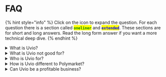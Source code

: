 # FAQ

{% hint style="info" %}
Click on the icon to expand the question. For each question there is a section called <mark style="color:green;">**`oneliner`**</mark> and <mark style="color:blue;">**`extended`**</mark>. These sections are for short and long answers. Read the long form answer if you want a more technical deep dive.
{% endhint %}

<details>

<summary>What is Uvio?</summary>

<mark style="color:green;">**`oneliner`**</mark>

Uvio shows you what's real.

<mark style="color:blue;">**`extended`**</mark>

Our north star is to surface who is right and who is honest. And we do that using the powerful mechanics of "prediction markets". We could say Uvio is a social network for prediction markets. On the surface, Uvio is structured like any other social media platform. Users can post content and follow content from other users.&#x20;

The difference on Uvio is that when users post what we call [Claims](faq/claims.md), then they stake their [Reputation](faq/reputation.md) with those claims. Eventually the community resolves claims based on events in the real world. And once claims have been resolved, the staked reputation is transferred from those who were wrong to those who were right. For understanding better how Uvio determines who is right or wrong, please read [How to resolve a Claim](faq/claims.md#how-to-resolve-a-claim).

Also good to know, the term "uvio" is a short version of ultra-violet. The colour purple is Uvio's brand origin, because when you mix red and blue together, then you get the colour purple. In US politics you have a two party system. The democrats are blue and the republicans are red. And somewhere in between those lines we ought to find what's right and real. Somewhere in between red and blue there is purple.

</details>

<details>

<summary>What is Uvio not good for?</summary>

<mark style="color:green;">**`oneliner`**</mark>

Uvio is not good for posting typical social media content.

<mark style="color:blue;">**`extended`**</mark>

Users are not meant to share content on Uvio, that they merely like themselves. That includes all content that is not explicitly representing truth statements, like for instance photos of your most recent vacation, pictures of funny animals, videos of your favourite podcast, shower thoughts you need the world to know, or music from the latest rap album etc.

</details>

<details>

<summary>Who is Uvio for?</summary>

<mark style="color:green;">**`oneliner`**</mark>

Uvio is for people who want to understand how right or wrong they are over time.

<mark style="color:blue;">**`extended`**</mark>

Uvio is designed to be an accountability platform. Accountability is critical for society to come to a common understanding so that we can all move forward together. Uvio can be used to create track records for yourself and for others. Therefore two main use cases, other than gambling, are most relevant for us.&#x20;

1. Anyone who wants to keep track of how right or wrong **they themselves** are over time can use Uvio to gauge **their own** reputation within a certain field of expertise.
2. Anyone who wants to keep track of how right or wrong **external actors** are over time can use Uvio to gauge the reputation of **other people** within a certain field of expertise.

The following is an incomplete list of personas that might want to use Uvio for their own reputation, or for the reputation of others.

* **Economists** may use Uvio to make predictions about the **economy**.
* **Founders** may use Uvio to make predictions about their **startups or industry**.
* **Investors** may use Uvio to make predictions about their **portfolio companie**s.
* **Journalists** may use Uvio to make public statements about their **investigative stories**.
* **Researchers** may use Uvio to make public statements about their **research projects**.
* **Traders** may use Uvio to make predictions about their **trades and markets**.
* **Writers** may use Uvio to make predictions about their **favourite topics**.

</details>

<details>

<summary>How is Uvio different to Polymarket?</summary>

<mark style="color:green;">**`oneliner`**</mark>

Where Polymarket is about asking questions, Uvio is about making statements.

<mark style="color:blue;">**`extended`**</mark>

Polymarket is designed to ask questions, which tend to have complex sets of possible answers attached to them. Those complex sets of options imply complex matrices of odds upon which bets can be placed. All of that complexity may be defined as feature on Polymarket.&#x20;

In reality any amount of complexity in asking questions inevitably increases the potential for various forms of MEV. Because of this increased MEV surface area we can point to examples of misunderstandings, mistakes, contention, politics, conflict and centralization when attempting to resolve prediction markets on Polymarket. Further, Polymarket volume might be rather meaningless, given that odds and volume do not seem to correlate at all.

Uvio is designed to make truth statements, which are independently verifiable upon expiry. The result of a truth statement is either true or false. Carefully designing truth statements makes it easy to agree or disagree with, given a certain point of view. And most importantly, Uvio is designed to dispute or nullify any truth statement that cannot be answered with either yes or no eventually. Those kinds of mechanisms set Uvio apart in a way where the reputation gained on the Uvio platform can actually be trusted to a great extend. Because Uvio keeps track of competence and integrity, meaning on Uvio we know who is right, and who is honest.

The creation of prediction markets is decentralized on Uvio, where it is centralized on Polymarket. On Uvio, the users decide which claims to propose, because they are automatically staking their own reputation with the prediction markets they themselves create. And if they are not creating them carefully, their reputation may be taxed for violating the rules of the game.

</details>

<details>

<summary>Can Uvio be a profitable business?</summary>

<mark style="color:green;">**`oneliner`**</mark>

Yes, because Uvio is designed to benefit from fee based revenue streams.

<mark style="color:blue;">**`extended`**</mark>

Uvio defines a simple action space. This action space is so generic that Uvio's platform usage may scale by orders of magnitude. For instance, Uvio can earn fees from the volume on every market. And further, users may be asked to pay a fee in order to dispute or nullify any given claim. A challenge fee like that may even be useful to deter malicious actors from creating many ill-intended claims, whose sole purpose would otherwise be to extract their own form of MEV.

</details>
